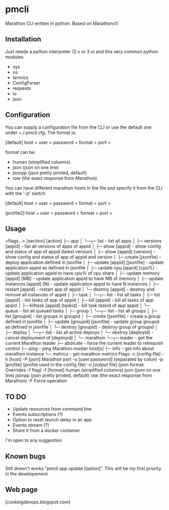# pmcli
Marathon CLI written in python. Based on Marathonctl

## Installation

Just needs a python interpreter (2.x or 3.x) and this very common python modules:

- sys
- os
- termios
- ConfigParser
- requests
- io
- json

## Configuration

You can supply a configuration file from the CLI or use the default one under ~./.pmcli.cfg. The format is:

[default]
host = <marathonhost>
user = <username>
password = <password>
format = <output format>
port = <marathon port>

format can be:

* human  (simplified columns)
* json   (json on one line)
* jsonpp (json pretty printed, default)
* raw    (the exact response from Marathon)

You can have different marathon hosts in the file and specify it from the CLI with the '-p' switch

[default]
host = <marathonhost1>
user = <username1>
password = <password1>
format = <output format1>
port = <marathon port1>

[profile2]
host = <marathonhost2>
user = <username2>
password = <password2>
format = <output format2>
port = <marathon port2>

## Usage

 <flags...> [section] [action]
    ├─ app
    │    └─┬─ list                          - list all apps
    │      ├─ versions [appid]              - list all versions of apps of appid
    │      ├─ show [appid]                  - show config and status of app of appid (latest version)
    │      ├─ show [appid] [version]        - show config and status of app of appid and version
    │      ├─ create [jsonfile]             - deploy application defined in jsonfile
    │      ├─ update [appid] [jsonfile]     - update application appid as defined in jsonfile
    │      ├─ update cpu [appid] [cpu%]     - update application appid to have cpu% of cpu share
    │      ├─ update memory [appid] [MB]    - update application appid to have MB of memory
    │      ├─ update instances [appid] [N]  - update application appid to have N instances
    │      ├─ restart [appid]               - restart app of appid
    │      └─ destroy [appid]               - destroy and remove all instances of appid
    │
    ├─ task
    │     └─┬─ list                       - list all tasks
    │       ├─ list [appid]               - list tasks of app of appid
    │       ├─ kill [appid]               - kill all tasks of app appid
    │       ├─ killtask [appid] [taskid]  - kill task taskid of app appid
    │       └─ queue                      - list all queued tasks
    │
    ├─ group
    │      └─┬─ list                        - list all groups
    │        ├─ list [groupid]              - list groups in groupid
    │        ├─ create [jsonfile]           - create a group defined in jsonfile
    │        ├─ update [groupid] [jsonfile] - update group groupid as defined in jsonfile
    │        └─ destroy [groupid]           - destroy group of groupid
    │
    ├─ deploy
    │       └─┬─ list                - list all active deploys
    │         └─ destroy [deployid]  - cancel deployment of [deployid]
    │
    └─ marathon
              └─┬─ leader    - get the current Marathon leader
                ├─ abdicate  - force the current leader to relinquish control
                ├─ ping      - ping Marathon master host[s]
                ├─ info      - get info about marathon instance
                └─ metrics   - get marathon metrics
 Flags
  -c [config file]
  -h [host]
  -P [port] Marathon port
  -u [user:password] (separated by colon)
  -p [profile] (profile used in the config file)
  -o [output file] (json format. Overrides -f flag)
  -f [format]
       human  (simplified columns)
       json   (json on one line)
       jsonpp (json pretty printed, default)
       raw    (the exact response from Marathon)
  -F Force operation

## TO DO

- Update resources from command line
- Events subscriptions (?)
- Option to reset launch delay in an app
- Events stream (?)
- Share it from a docker container

I'm open to any suggestion

## Known bugs

Still doesn't works "pmcli app update [option]". This will be my first priority in the developement

## Web page

[cookingdevops.blogspot.com]



